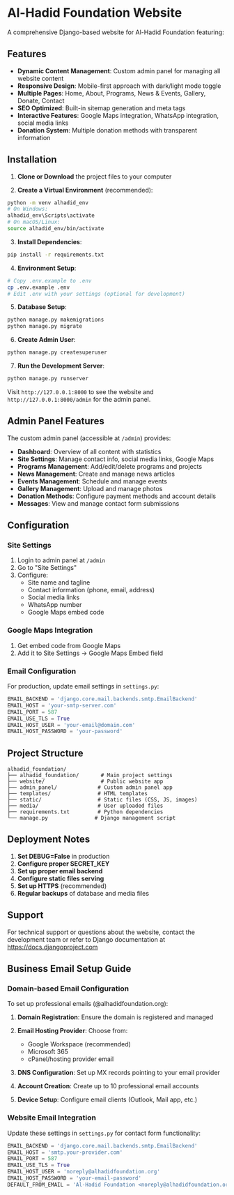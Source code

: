 # Al-Hadid Foundation Website

A comprehensive Django-based website for Al-Hadid Foundation featuring:

## Features

- **Dynamic Content Management**: Custom admin panel for managing all website content
- **Responsive Design**: Mobile-first approach with dark/light mode toggle
- **Multiple Pages**: Home, About, Programs, News & Events, Gallery, Donate, Contact
- **SEO Optimized**: Built-in sitemap generation and meta tags
- **Interactive Features**: Google Maps integration, WhatsApp integration, social media links
- **Donation System**: Multiple donation methods with transparent information

## Installation

1. **Clone or Download** the project files to your computer

2. **Create a Virtual Environment** (recommended):
```bash
python -m venv alhadid_env
# On Windows:
alhadid_env\Scripts\activate
# On macOS/Linux:
source alhadid_env/bin/activate
```

3. **Install Dependencies**:
```bash
pip install -r requirements.txt
```

4. **Environment Setup**:
```bash
# Copy .env.example to .env
cp .env.example .env
# Edit .env with your settings (optional for development)
```

5. **Database Setup**:
```bash
python manage.py makemigrations
python manage.py migrate
```

6. **Create Admin User**:
```bash
python manage.py createsuperuser
```

7. **Run the Development Server**:
```bash
python manage.py runserver
```

Visit `http://127.0.0.1:8000` to see the website and `http://127.0.0.1:8000/admin` for the admin panel.

## Admin Panel Features

The custom admin panel (accessible at `/admin`) provides:

- **Dashboard**: Overview of all content with statistics
- **Site Settings**: Manage contact info, social media links, Google Maps
- **Programs Management**: Add/edit/delete programs and projects
- **News Management**: Create and manage news articles
- **Events Management**: Schedule and manage events
- **Gallery Management**: Upload and manage photos
- **Donation Methods**: Configure payment methods and account details
- **Messages**: View and manage contact form submissions

## Configuration

### Site Settings
1. Login to admin panel at `/admin`
2. Go to "Site Settings"
3. Configure:
   - Site name and tagline
   - Contact information (phone, email, address)
   - Social media links
   - WhatsApp number
   - Google Maps embed code

### Google Maps Integration
1. Get embed code from Google Maps
2. Add it to Site Settings → Google Maps Embed field

### Email Configuration
For production, update email settings in `settings.py`:
```python
EMAIL_BACKEND = 'django.core.mail.backends.smtp.EmailBackend'
EMAIL_HOST = 'your-smtp-server.com'
EMAIL_PORT = 587
EMAIL_USE_TLS = True
EMAIL_HOST_USER = 'your-email@domain.com'
EMAIL_HOST_PASSWORD = 'your-password'
```

## Project Structure

```
alhadid_foundation/
├── alhadid_foundation/       # Main project settings
├── website/                  # Public website app
├── admin_panel/             # Custom admin panel app
├── templates/               # HTML templates
├── static/                  # Static files (CSS, JS, images)
├── media/                   # User uploaded files
├── requirements.txt         # Python dependencies
└── manage.py               # Django management script
```

## Deployment Notes

1. **Set DEBUG=False** in production
2. **Configure proper SECRET_KEY**
3. **Set up proper email backend**
4. **Configure static files serving**
5. **Set up HTTPS** (recommended)
6. **Regular backups** of database and media files

## Support

For technical support or questions about the website, contact the development team or refer to Django documentation at https://docs.djangoproject.com

## Business Email Setup Guide

### Domain-based Email Configuration

To set up professional emails (@alhadidfoundation.org):

1. **Domain Registration**: Ensure the domain is registered and managed
2. **Email Hosting Provider**: Choose from:
   - Google Workspace (recommended)
   - Microsoft 365
   - cPanel/hosting provider email

3. **DNS Configuration**: Set up MX records pointing to your email provider

4. **Account Creation**: Create up to 10 professional email accounts

5. **Device Setup**: Configure email clients (Outlook, Mail app, etc.)

### Website Email Integration

Update these settings in `settings.py` for contact form functionality:

```python
EMAIL_BACKEND = 'django.core.mail.backends.smtp.EmailBackend'
EMAIL_HOST = 'smtp.your-provider.com'
EMAIL_PORT = 587
EMAIL_USE_TLS = True
EMAIL_HOST_USER = 'noreply@alhadidfoundation.org'
EMAIL_HOST_PASSWORD = 'your-email-password'
DEFAULT_FROM_EMAIL = 'Al-Hadid Foundation <noreply@alhadidfoundation.org>'
```